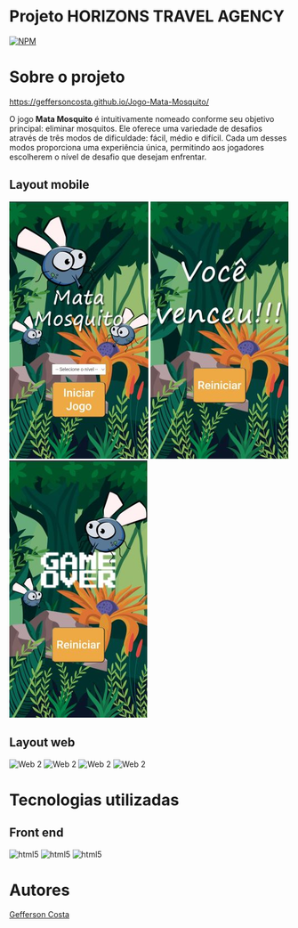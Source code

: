 # Projeto HORIZONS TRAVEL AGENCY
[![NPM](https://img.shields.io/npm/l/react)](https://github.com/GeffersonCosta/Jogo-Mata-Mosquito/blob/main/LICENSE) 

# Sobre o projeto

https://geffersoncosta.github.io/Jogo-Mata-Mosquito/

O jogo **Mata Mosquito** é intuitivamente nomeado conforme seu objetivo principal: eliminar mosquitos. Ele oferece uma variedade de desafios através de três modos de dificuldade: fácil, médio e difícil. Cada um desses modos proporciona uma experiência única, permitindo aos jogadores escolherem o nível de desafio que desejam enfrentar.

## Layout mobile
 ![Mobile 1](https://github.com/GeffersonCosta/Jogo-Mata-Mosquito/blob/main/assets/img1.jpg)
 ![Mobile 2](https://github.com/GeffersonCosta/Jogo-Mata-Mosquito/blob/main/assets/img2.jpg) 
 ![Mobile 3](https://github.com/GeffersonCosta/Jogo-Mata-Mosquito/blob/main/assets/img3.jpg)
 
## Layout web
  ![Web 2](https://github.com/RayMurras/horizons/blob/main/images/imgs-readme/web-img-index1.png)
  ![Web 2](https://github.com/RayMurras/horizons/blob/main/images/imgs-readme/web-img-index-cads.png)
  ![Web 2](https://github.com/RayMurras/horizons/blob/main/images/imgs-readme/cads-italia.png)
  ![Web 2](https://github.com/RayMurras/horizons/blob/main/images/imgs-readme/footer.png)

# Tecnologias utilizadas

## Front end
 <div style="display: inline-block;">
   <img src="https://img.shields.io/badge/html5-%23E34F26.svg?style=for-the-badge&logo=html5&logoColor=white" alt="html5">
  </div>
   <div style="display: inline-block;">
   <img src="https://img.shields.io/badge/css3-%231572B6.svg?style=for-the-badge&logo=css3&logoColor=white" alt="html5">
  </div>
  <div style="display: inline-block;">
   <img src="https://img.shields.io/badge/javascript-%23323330.svg?style=for-the-badge&logo=javascript&logoColor=%23F7DF1E" alt="html5">
  </div>
 

# Autores

<a href="https://www.linkedin.com/in/geffersoncosta/" target="_blank">Gefferson Costa</a>

